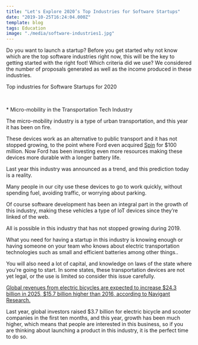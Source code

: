 ```yaml
---
title: "Let's Explore 2020’s Top Industries for Software Startups"
date: "2019-10-25T16:24:04.000Z"
template: blog
tags: Education
image: "./media/software-industries1.jpg"
---
```


Do you want to launch a startup? Before you get started why not know which are the top software industries right now, this will be the key to getting started with the right foot!
Which criteria did we use? We considered the number of proposals generated as well as the income produced in these industries.  

<title-2>Top industries for Software Startups for 2020</title-2>

<Br>

<title-3>* Micro-mobility in the Transportation Tech Industry</title-3>

The micro-mobility industry is a type of urban transportation, and this year it has been on fire.  

These devices work as an alternative to public transport and it has not stopped growing, to the point where Ford even acquired [Spin](https://www.spin.app/https://www.spin.app/) for $100 million. Now Ford has been investing even more resources making these devices more durable with a longer battery life.

Last year this industry was announced as a trend, and this prediction today is a reality.

Many people in our city use these devices to go to work quickly, without spending fuel, avoiding traffic, or worrying about parking.

Of course software development has been an integral part in the growth of this industry, making these vehicles a type of IoT devices since they’re linked of the web.

All is possible in this industry that has not stopped growing during 2019. 

What you need for having a startup in this industry is knowing enough or having someone on your team who knows about electric transportation technologies such as small and efficient batteries among other things..

You will also need a lot of capital, and knowledge on laws of the state where you're going to start.  In some states, these transportation devices are not yet legal, or the use is limited so consider this issue carefully. 

[Global revenues from electric bicycles are expected to increase $24.3 billion in 2025, $15.7 billion higher than 2016, according to Navigant Research.](https://www.inc.com/best-industries/index.html#back)

Last year, global investors raised $3.7 billion for electric bicycle and scooter companies in the first ten months, and this year, growth has been much higher, which means that people are interested in this business, so if you are thinking about launching a product in this industry, it is the perfect time to do so.





